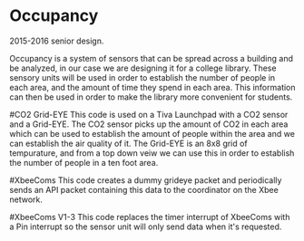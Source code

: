 # Occupancy
2015-2016 senior design. 

Occupancy is a system of sensors that can be spread across a building and be analyzed, in our case we are designing it for a college library. These sensory units will be used in order to establish the number of people in each area, and the amount of time they spend in each area. This information can then be used in order to make the library more convenient for students. 

#CO2 Grid-EYE
This code is used on a Tiva Launchpad with a CO2 sensor and a Grid-EYE. The CO2 sensor picks up the amount of CO2 in each area which can be used to establish the amount of people within the area and we can establish the air quality of it. The Grid-EYE is an 8x8 grid of tempurature, and from a top down veiw we can use this in order to establish the number of people in a ten foot area. 

#XbeeComs
This code creates a dummy grideye packet and periodically sends an API packet containing this data to the coordinator on the Xbee network.

#XbeeComs V1-3
This code replaces the timer interrupt of XbeeComs with a Pin interrupt so the sensor unit will only send data when it's requested.
